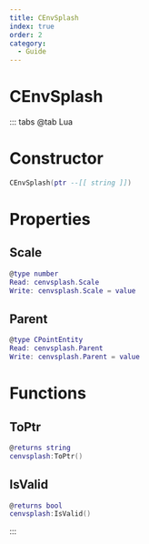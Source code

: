 ```yaml
---
title: CEnvSplash
index: true
order: 2
category:
  - Guide
---
```


# CEnvSplash

::: tabs
@tab Lua
# Constructor
```lua
CEnvSplash(ptr --[[ string ]])
```
# Properties
## Scale 
```lua
@type number
Read: cenvsplash.Scale
Write: cenvsplash.Scale = value
```
## Parent 
```lua
@type CPointEntity
Read: cenvsplash.Parent
Write: cenvsplash.Parent = value
```
# Functions
## ToPtr
```lua
@returns string
cenvsplash:ToPtr()
```
## IsValid
```lua
@returns bool
cenvsplash:IsValid()
```

:::